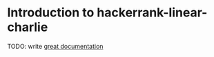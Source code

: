 # Introduction to hackerrank-linear-charlie

TODO: write [great documentation](http://jacobian.org/writing/what-to-write/)

